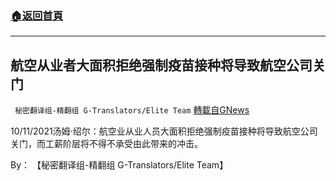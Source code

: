 ###  [:house:返回首頁](https://github.com/ourhimalayas/txt)
---


## 航空从业者大面积拒绝强制疫苗接种将导致航空公司关门
` 秘密翻译组-精翻组 G-Translators/Elite Team` [轉載自GNews](https://gnews.org/zh-hans/1595813/)

10/11/2021汤姆·绍尔：航空业从业人员大面积拒绝强制疫苗接种将导致航空公司关门，而工薪阶层将不得不承受由此带来的冲击。

By： 【秘密翻译组-精翻组 G-Translators/Elite Team】
